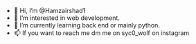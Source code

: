 - 👋 Hi, I’m @Hamzairshad1
- 👀 I’m interested in web development.
- 🌱 I’m currently learning back end or mainly python.
- 📫 If you want to reach me dm me on syc0_wolf on instagram
